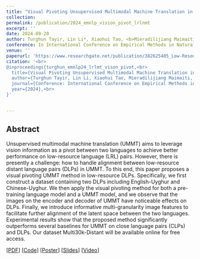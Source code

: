 ```yaml
---
title: "Visual Pivoting Unsupervised Multimodal Machine Translation in Low-Resource Distant Language Pairs"
collection: 
permalink: /publication/2024_emnlp_vision_pivot_lrlnmt
excerpt: ''
date: 2024-09-20
author: Turghun Tayir, Lin Li*, Xiaohui Tao, <b>Mieradilijiang Maimaiti</b>, Ming Li, and Jianquan Liu
conference: In International Conference on Empirical Methods in Natural Language Processing <b>(EMNLP, 2024)</b> (*=corresponding author) (Findings) 
venue: ''
paperurl: 'https://www.researchgate.net/publication/382625405_Low-Resource_Machine_Translation_with_Different_Granularity_Image_Features'
citation: '<br>
@inproceedings{turghun_emnlp24_lrlmt_vison_pivot,<br>
  title={Visual Pivoting Unsupervised Multimodal Machine Translation in Low-Resource Distant Language Pairs},<br>
  author={Turghun Tayir, Lin Li, Xiaohui Tao, Mieradilijiang Maimaiti, Ming Li, and Jianquan Liu},<br>
  journal={Conference: International Conference on Empirical Methods in Natural Language Processing (EMNLP)},<br>
  year={2024},<br>
}'


---
```

<h2><strong>Abstract</strong></h2>
Unsupervised multimodal machine translation (UMMT) aims to leverage vision information as a pivot between two languages to achieve better performance on low-resource language (LRL) pairs. 
However, there is presently a challenge: how to handle alignment between low-resource distant language pairs (DLPs) in UMMT. 
To this end, this paper proposes a visual pivoting UMMT method in low-resource DLPs. Specifically, we first construct a dataset containing two DLPs including English-Uyghur and Chinese-Uyghur. 
We then apply the visual pivoting method for both a pre-training language model and a UMMT model, and we observe that the images on the encoder and decoder of UMMT have noticeable effects on DLPs. 
Finally, we introduce informative multi-granularity image features to facilitate further alignment of the latent space between the two languages. 
Experimental results show that the proposed method significantly outperforms several baselines for UMMT on close language pairs (CLPs) and DLPs. 
Our dataset Multi30k-Distant will be available online for free access.

\[[PDF](https://www.researchgate.net/publication/384156771_Visual_Pivoting_Unsupervised_Multimodal_Machine_Translation_in_Low-Resource_Distant_Language_Pairs)\] \[[Code](https://github.com/WUT-IDEA/VP-UMMT)\] \[[Poster](https://miradel51.github.io/files/emnlp24_findings_poster.jpg)\] \[[Slides](https://miradel51.github.io/files/emnlp24_findings_slides.pdf)\] \[[Video](https://miradel51.github.io/files/emnlp24_findings_video_final.mp4)\] 

